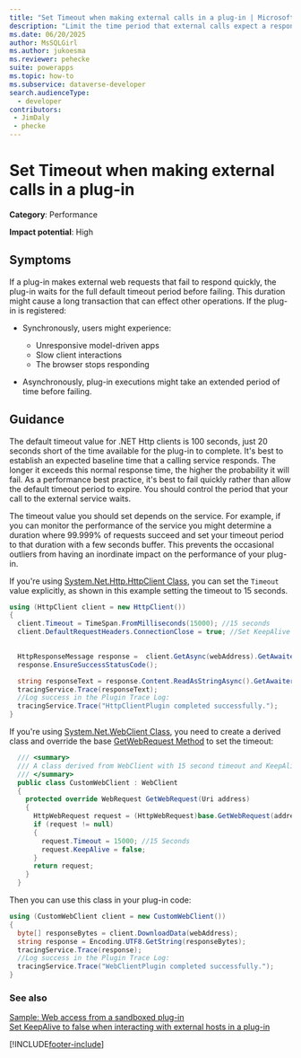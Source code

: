 ```yaml
---
title: "Set Timeout when making external calls in a plug-in | MicrosoftDocs"
description: "Limit the time period that external calls expect a response within plug-ins"
ms.date: 06/20/2025
author: MsSQLGirl
ms.author: jukoesma
ms.reviewer: pehecke
suite: powerapps
ms.topic: how-to
ms.subservice: dataverse-developer
search.audienceType: 
  - developer
contributors:
 - JimDaly
 - phecke
---
```

# Set Timeout when making external calls in a plug-in


**Category**: Performance

**Impact potential**: High

<a name='symptoms'></a>

## Symptoms

If a plug-in makes external web requests that fail to respond quickly, the plug-in waits for the full default timeout period before failing. This duration might cause a long transaction that can effect other operations. If the plug-in is registered:

- Synchronously, users might experience:

    - Unresponsive model-driven apps
    - Slow client interactions
    - The browser stops responding

- Asynchronously, plug-in executions might take an extended period of time before failing.

<a name='guidance'></a>

## Guidance

The default timeout value for .NET Http clients is 100 seconds, just 20 seconds short of the time available for the plug-in to complete. It's best to establish an expected baseline time that a calling service responds. The longer it exceeds this normal response time, the higher the probability it will fail. As a performance best practice, it's best to fail quickly rather than allow the default timeout period to expire. You should control the period that your call to the external service waits.

The timeout value you should set depends on the service. For example, if you can monitor the performance of the service you might determine a duration where 99.999% of requests succeed and set your timeout period to that duration with a few seconds buffer. This prevents the occasional outliers from having an inordinate impact on the performance of your plug-in.

If you're using [System.Net.Http.HttpClient Class](/dotnet/api/system.net.http.httpclient), you can set the `Timeout` value explicitly, as shown in this example setting the timeout to 15 seconds.

```csharp
using (HttpClient client = new HttpClient())
{
  client.Timeout = TimeSpan.FromMilliseconds(15000); //15 seconds
  client.DefaultRequestHeaders.ConnectionClose = true; //Set KeepAlive to false
  

  HttpResponseMessage response =  client.GetAsync(webAddress).GetAwaiter().GetResult(); //Make sure it is synchronous
  response.EnsureSuccessStatusCode();

  string responseText = response.Content.ReadAsStringAsync().GetAwaiter().GetResult(); //Make sure it is synchronous
  tracingService.Trace(responseText);
  //Log success in the Plugin Trace Log:
  tracingService.Trace("HttpClientPlugin completed successfully.");
}
```

If you're using [System.Net.WebClient Class](/dotnet/api/system.net.webclient), you need to create a derived class and override the base [GetWebRequest Method](/dotnet/api/system.net.webclient.getwebrequest) to set the timeout:

```csharp
  /// <summary>
  /// A class derived from WebClient with 15 second timeout and KeepAlive disabled
  /// </summary>
  public class CustomWebClient : WebClient
  {
    protected override WebRequest GetWebRequest(Uri address)
    {
      HttpWebRequest request = (HttpWebRequest)base.GetWebRequest(address);
      if (request != null)
      {
        request.Timeout = 15000; //15 Seconds
        request.KeepAlive = false;
      }
      return request;
    }
  }
```

Then you can use this class in your plug-in code:

```csharp
using (CustomWebClient client = new CustomWebClient())
{
  byte[] responseBytes = client.DownloadData(webAddress);
  string response = Encoding.UTF8.GetString(responseBytes);
  tracingService.Trace(response);
  //Log success in the Plugin Trace Log:
  tracingService.Trace("WebClientPlugin completed successfully.");
}
```

<a name='seealso'></a>

### See also

[Sample: Web access from a sandboxed plug-in](../../org-service/samples/web-access-plugin.md)<br />
[Set KeepAlive to false when interacting with external hosts in a plug-in](set-keepalive-false-interacting-external-hosts-plugin.md)


[!INCLUDE[footer-include](../../../../includes/footer-banner.md)]
